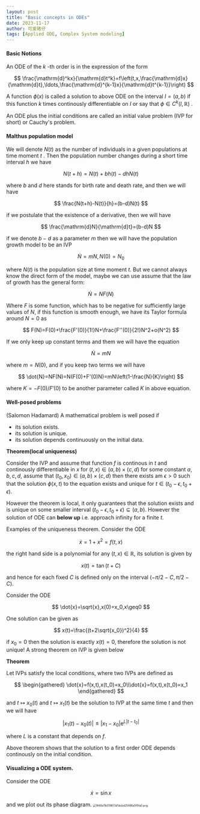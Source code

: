 ```yaml
---
layout: post
title: "Basic concepts in ODEs"
date: 2023-11-17
author: 可爱猪仔
tags: [Applied ODE, Complex System modeling]
---
```


<head>
    <script src="https://cdn.mathjax.org/mathjax/latest/MathJax.js?config=TeX-AMS-MML_HTMLorMML" type="text/javascript"></script>
    <script type="text/x-mathjax-config">
        MathJax.Hub.Config({
            tex2jax: {
            skipTags: ['script', 'noscript', 'style', 'textarea', 'pre'],
            inlineMath: [['$','$']]
            }
        });
    </script>
</head>

#### Basic Notions

An ODE of the $k$ -th order is in the expression of the form

$$
\frac{\mathrm{d}^kx}{\mathrm{d}t^k}=f\left(t,x,\frac{\mathrm{d}x}{\mathrm{d}t},\ldots,\frac{\mathrm{d}^{k-1}x}{\mathrm{d}t^{k-1}}\right)
$$

A function $\phi (x)$ is called a solution to above ODE on the interval $I=(a, b)$ if this function $k$ times continously differentiable on $I$ or say that $\phi\in C^{k}(I,\mathbb{R})$ .

An ODE plus the initial conditions are called an initial value problem (IVP for short) or Cauchy's problem.

#### Malthus population model
We will denote $N (t)$ as the number of individuals in a given populations at time moment $t$ . Then the population number changes during a short time interval $h$ we have

$$
N(t+h)=N(t)+bh(t)-dhN(t)
$$

where $b$ and $d$ here stands for birth rate and death rate, and then we will have 

$$
\frac{N(t+h)-N(t)}{h}=(b-d)N(t)
$$

if we postulate that the existence of a derivative, then we will have

$$
\frac{\mathrm{d}N}{\mathrm{d}t}=(b-d)N
$$

if we denote $b-d$ as a parameter $m$ then we will have the population growth model to be an IVP

$$
\dot{N}=mN,N(0)=N_0
$$

where $N(t)$ is the population size at time moment $t$.
But we cannot always know the direct form of the model, maybe we can use assume that the law of growth has the general form:

$$
\dot{N}=NF(N)
$$

Where $F$ is some function, which has to be negative for sufficiently large values of $N$, if this function is smooth enough, we have its Taylor formula around $N=0$ as

$$
F(N)=F(0)+\frac{F'(0)}{1!}N+\frac{F''(0)}{2!}N^2+o(N^2)
$$

If we only keep up constant terms and them we will have the equation

$$
\dot{N}=mN
$$

where $m=N(0)$, and if you keep two terms we will have

$$
\dot{N}=NF(N)=N(F(0)+F'(0)N)=mN\left(1-\frac{N}{K}\right)
$$

where $K=-F(0)/F'(0)$ to be another parameter called $K$ in above equation.
#### Well-posed problems
(Salomon Hadamard) A mathematical problem is well posed if
* its solution exists.
* its solution is unique.
* its solution depends continuously on the initial data.

**Theorem(local uniqueness)**

Consider the IVP and assume that function $f$ is continous in $t$ and continously differentiable in $x$ for $(t,x)\in (a,b)\times(c,d)$ for some constant $a,b,c,d$, assume that $(t_0,x_0)\in(a,b)\times(c,d)$ then there exists am $\epsilon>0$ such that the solution $\phi(x,t)$ to the equation exists and unique for $t\in(t_0-\epsilon,t_0+\epsilon)$.

However the theorem is local, it only guarantees that the solution exists and is unique on some smaller interval $(t_0-\epsilon,t_0+\epsilon)\subseteq (a,b)$. However the solution of ODE can **below up** i.e. approach infinity for a finite $t$.

Examples of the uniqueness theorem.
Consider the ODE

$$
\dot{x}=1+x^2=f(t,x)
$$

the right hand side is a polynomial for any $(t,x)\in\mathbb{R}$, its solution is given by

$$
x(t)=\tan{(t+C)}
$$

and hence for each fixed $C$ is defined only on the interval $(-\pi/2-C,\pi/2-C)$.

Consider the ODE

$$
\dot{x}=\sqrt{x},x(0)=x_0,x\geq0
$$

One solution can be given as

$$
x(t)=\frac{(t+2\sqrt{x_0})^2}{4}
$$

if $x_0=0$ then the solution is exactly $x(t)=0$, therefore the solution is not unique!
A strong theorem on IVP is given below

**Theorem**

Let IVPs satisfy the local conditions, where two IVPs are defined as

$$
\begin{gathered}
\dot{x}=f(x,t),x(t_0)=x_0\\\dot{x}=f(x,t),x(t_0)=x_1
\end{gathered}
$$

and $t\mapsto x_0(t)$ and $t\mapsto x_1(t)$ be the solution to IVP at the same time $t$ and then we will have

$$
|x_1(t)-x_0(t)|\leq |x_1-x_0|\mathrm{e}^{L|t-t_0|}
$$

where $L$ is a constant that depends on $f$.

Above theorem shows that the solution to a first order ODE depends continously on the initial condition.

#### Visualizing a ODE system.
Consider the ODE

$$
\dot{x}=\sin{x}
$$

and we plot out its phase diagram.
<img src="https://i.mji.rip/2023/11/17/9f48a11b019613d1dcbd25486a5f5fa0.png" alt="9f48a11b019613d1dcbd25486a5f5fa0.png" style="zoom:50%;" />



